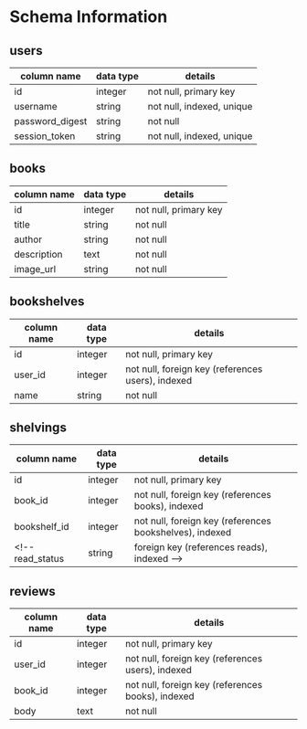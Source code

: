 # Schema Information

## users
column name     | data type | details
----------------|-----------|-----------------------
id              | integer   | not null, primary key
username        | string    | not null, indexed, unique
password_digest | string    | not null
session_token   | string    | not null, indexed, unique

## books
column name | data type | details
------------|-----------|-----------------------
id          | integer   | not null, primary key
title       | string    | not null
author      | string    | not null
description | text      | not null
image_url   | string    | not null


## bookshelves
column name | data type | details
------------|-----------|-----------------------
id          | integer   | not null, primary key
user_id     | integer   | not null, foreign key (references users), indexed
name        | string    | not null


## shelvings
column name | data type | details
------------|-----------|-----------------------
id          | integer   | not null, primary key
book_id     | integer   | not null, foreign key (references books), indexed
bookshelf_id| integer   | not null, foreign key (references bookshelves), indexed
<!-- read_status | string    | foreign key (references reads), indexed -->



## reviews
column name | data type | details
------------|-----------|-----------------------
id          | integer   | not null, primary key
user_id     | integer   | not null, foreign key (references users), indexed
book_id     | integer   | not null, foreign key (references books), indexed
body        | text      | not null
